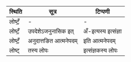 | स्थिति | सूत्र | टिप्पणी |
| ----- | ------- | ------ |
| लोष्टँ॒ | - | - |
| लोष्टँ॒ | उपदेशेऽजनुनासिक इत् | अँ-इत्यस्य इत्संज्ञा |
| लोष्टँ॒ | अनुदात्तङित आत्मनेपदम् | इति आत्मनेपदम् |
| लोष्ट् | तस्य लोपः | इत्संज्ञकस्य लोपः |
